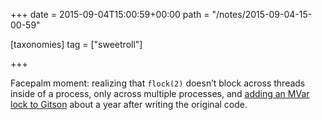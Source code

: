 +++
date = 2015-09-04T15:00:59+00:00
path = "/notes/2015-09-04-15-00-59"

[taxonomies]
tag = ["sweetroll"]

+++

<p>Facepalm moment: realizing that <code>flock(2)</code> doesn’t block across threads inside of a process, only across multiple processes, and <a href="https://github.com/myfreeweb/gitson/commit/71f2b14037058d1656cf4447e944c4e8a2330f80">adding an MVar lock to Gitson</a> about a year after writing the original code.</p>